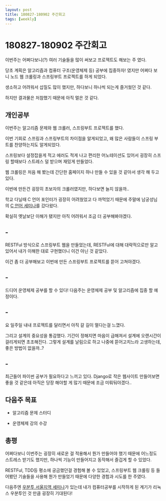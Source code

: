 ```yaml
---
layout: post
title: 180827-180902 주간회고
tags: [weekly]
---
```


# 180827-180902 주간회고

이번주는 어쩌다보니(?) 여러 기술들을 많이 써보고 프로젝트도 해보는 주 였다.

당초 계획은 알고리즘과 컴퓨터 구조(운영체제 등) 공부에 집중하자! 였지만 어쩌다 보니 노드 웹 크롤링과 스프링부트 프로젝트를 하게 되었다.

생소하고 어려워서 삽질도 많이 했지만, 하다보니 하나씩 되는게 즐거웠던 것 같다.

하지만 결과물은 처참했기 때문에 아직 멀은 것 같다.



## 개인공부

이번주는 알고리즘 문제와 웹 크롤러, 스프링부트 프로젝트를 했다.

이번 기회로 스프링과 스프링부트의 차이점을 알게되었고, 왜 많은 사람들이 스프링 부트를 찬양하는지도 알게되었다.

스프링보다 설정잡을게 적고 에러도 적게 나고 편리한 어노테이션도 있어서 굉장히 스프링 할때보다 스트레스 덜 받으며 재밌게 만들었다.

웹 크롤링은 처음 해 봤는데 간단한 홈페이지 하나 만들 수 있을 것 같아서 생각 해 두고 있다. 

이번에 만든건 굉장히 초보자의 크롤러였지만, 하다보면 늘지 않을까..

학교 다닐때 C 언어 포인터가 굉장히 어려웠었고 다 까먹었기 때문에 주말에 남궁성님의 [C 언어 세미나](https://m.cafe.naver.com/ArticleRead.nhn?clubid=10286641&articleid=154893&page=1&boardtype=L&menuid=208)를 갔다왔다.

확실히 옛날보단 이해가 됐지만 아직 어려워서 조금 더 공부해봐야겠다.

## -

RESTFul 방식으로 스프링부트 웹을 만들었는데, RESTFul에 대해 대략적으로만 알고있어서 내가 이해한 대로 구현했더니 이건 아닌 것 같았다.

이건 좀 더 공부해보고 이번에 만든 스프링부트 프로젝트를 뜯어 고쳐야겠다.

## -

드디어 운영체제 공부를 할 수 있다! 다음주는 운영체제 공부 및 알고리즘에 집중 할 예정이다.

## -

요 일주일 내내 프로젝트를 달리면서 아직 갈 길이 멀다는걸 느꼈다. 

그리고 설계의 중요성을 통감했다. 기간이 정해지면 마음이 급해져서 설계에 오랜시간이 걸리게되면 초조해진다.
그렇게 설계를 날림으로 하고 나중에 뜯어고치느라 고생하는데, 좋은 방법이 없을까..?

## -

최근들어 파이썬 공부가 필요하다고 느끼고 있다. Django로 작은 웹사이트 만들어보면 좋을 것 같은데 아직은 당장 해야할 게 많기 때문에 조금 미뤄둬야겠다.. 

## 다음주 목표

* 알고리즘 문제 스터디

* 운영체제 강의 수강

## 총평

어쩌다보니 이번주는 굉장히 새로운 걸 적용해서 뭔가 만들어야 했기 때문에 어느정도 스트레스 받기도 했지만, 하나씩 기능이 만들어지고 동작해서 즐겁게 할 수 있었다.

RESTFul, TDD등 평소에 궁금했던걸 경험해 볼 수 있었고, 스프링부트 웹 크롤링 등 들어봤던 기술들을 사용해 뭔가 만들었기 때문에 다양한 경험과 시도를 한 주였다.

다음주엔 [우분투 서울지역 세미나](https://festa.io/events/67)가 있는데 내가 컴퓨터공부를 시작하게 된 계기가 리눅스 우분투인 것 만큼 굉장히 기대된다!


